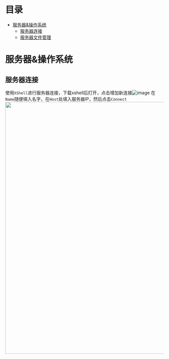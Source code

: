 # 目录
- [服务器&操作系统](#服务器&操作系统)
	- [服务器连接](#服务器连接)
	- [服务器文件管理](#服务器文件管理)

# 服务器&操作系统
## 服务器连接
使用`XShell`进行服务器连接，下载xshell后打开，点击增加新连接![image](https://user-images.githubusercontent.com/65151826/233850327-987f2230-6a8d-4d60-8434-931af84e0dbf.png)
在`Name`随便填入名字，在`Host`处填入服务器IP，然后点击`Connect`  
<img src="https://user-images.githubusercontent.com/65151826/233850844-7bd60c8e-29ce-440f-a214-b7dcb9ec9640.png" width="800px" style="margin: 0 auto">


